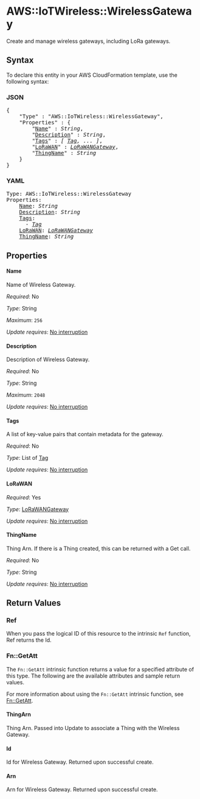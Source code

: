 # AWS::IoTWireless::WirelessGateway

Create and manage wireless gateways, including LoRa gateways.

## Syntax

To declare this entity in your AWS CloudFormation template, use the following syntax:

### JSON

<pre>
{
    "Type" : "AWS::IoTWireless::WirelessGateway",
    "Properties" : {
        "<a href="#name" title="Name">Name</a>" : <i>String</i>,
        "<a href="#description" title="Description">Description</a>" : <i>String</i>,
        "<a href="#tags" title="Tags">Tags</a>" : <i>[ <a href="tag.md">Tag</a>, ... ]</i>,
        "<a href="#lorawan" title="LoRaWAN">LoRaWAN</a>" : <i><a href="lorawangateway.md">LoRaWANGateway</a></i>,
        "<a href="#thingname" title="ThingName">ThingName</a>" : <i>String</i>
    }
}
</pre>

### YAML

<pre>
Type: AWS::IoTWireless::WirelessGateway
Properties:
    <a href="#name" title="Name">Name</a>: <i>String</i>
    <a href="#description" title="Description">Description</a>: <i>String</i>
    <a href="#tags" title="Tags">Tags</a>: <i>
      - <a href="tag.md">Tag</a></i>
    <a href="#lorawan" title="LoRaWAN">LoRaWAN</a>: <i><a href="lorawangateway.md">LoRaWANGateway</a></i>
    <a href="#thingname" title="ThingName">ThingName</a>: <i>String</i>
</pre>

## Properties

#### Name

Name of Wireless Gateway.

_Required_: No

_Type_: String

_Maximum_: <code>256</code>

_Update requires_: [No interruption](https://docs.aws.amazon.com/AWSCloudFormation/latest/UserGuide/using-cfn-updating-stacks-update-behaviors.html#update-no-interrupt)

#### Description

Description of Wireless Gateway.

_Required_: No

_Type_: String

_Maximum_: <code>2048</code>

_Update requires_: [No interruption](https://docs.aws.amazon.com/AWSCloudFormation/latest/UserGuide/using-cfn-updating-stacks-update-behaviors.html#update-no-interrupt)

#### Tags

A list of key-value pairs that contain metadata for the gateway.

_Required_: No

_Type_: List of <a href="tag.md">Tag</a>

_Update requires_: [No interruption](https://docs.aws.amazon.com/AWSCloudFormation/latest/UserGuide/using-cfn-updating-stacks-update-behaviors.html#update-no-interrupt)

#### LoRaWAN

_Required_: Yes

_Type_: <a href="lorawangateway.md">LoRaWANGateway</a>

_Update requires_: [No interruption](https://docs.aws.amazon.com/AWSCloudFormation/latest/UserGuide/using-cfn-updating-stacks-update-behaviors.html#update-no-interrupt)

#### ThingName

Thing Arn. If there is a Thing created, this can be returned with a Get call.

_Required_: No

_Type_: String

_Update requires_: [No interruption](https://docs.aws.amazon.com/AWSCloudFormation/latest/UserGuide/using-cfn-updating-stacks-update-behaviors.html#update-no-interrupt)

## Return Values

### Ref

When you pass the logical ID of this resource to the intrinsic `Ref` function, Ref returns the Id.

### Fn::GetAtt

The `Fn::GetAtt` intrinsic function returns a value for a specified attribute of this type. The following are the available attributes and sample return values.

For more information about using the `Fn::GetAtt` intrinsic function, see [Fn::GetAtt](https://docs.aws.amazon.com/AWSCloudFormation/latest/UserGuide/intrinsic-function-reference-getatt.html).

#### ThingArn

Thing Arn. Passed into Update to associate a Thing with the Wireless Gateway.

#### Id

Id for Wireless Gateway. Returned upon successful create.

#### Arn

Arn for Wireless Gateway. Returned upon successful create.

